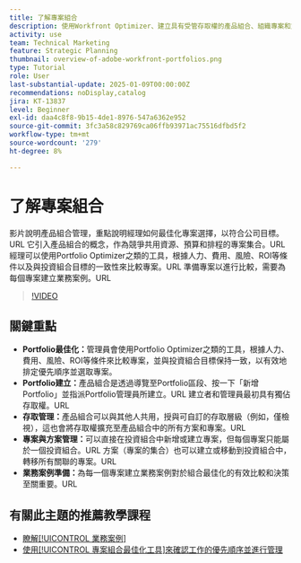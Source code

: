 ```yaml
---
title: 了解專案組合
description: 使用Workfront Optimizer、建立具有受管存取權的產品組合、組織專案和方案，以及準備業務案例以供明智決策，藉此在Portfolio中最佳化專案選擇。
activity: use
team: Technical Marketing
feature: Strategic Planning
thumbnail: overview-of-adobe-workfront-portfolios.png
type: Tutorial
role: User
last-substantial-update: 2025-01-09T00:00:00Z
recommendations: noDisplay,catalog
jira: KT-13837
level: Beginner
exl-id: daa4c8f8-9b15-4de1-8976-547a6362e952
source-git-commit: 3fc3a58c829769ca06ffb93971ac75516dfbd5f2
workflow-type: tm+mt
source-wordcount: '279'
ht-degree: 8%

---
```


# 了解專案組合

影片說明產品組合管理，重點說明經理如何最佳化專案選擇，以符合公司目標。&#x200B;URL 它引入產品組合的概念，作為競爭共用資源、預算和排程的專案集合。&#x200B;URL 經理可以使用Portfolio Optimizer之類的工具，根據人力、費用、風險、ROI等條件以及與投資組合目標的一致性來比較專案。&#x200B;URL 準備專案以進行比較，需要為每個專案建立業務案例。&#x200B;URL


>[!VIDEO](https://video.tv.adobe.com/v/3442807/?quality=12&learn=on&enablevpops)

## 關鍵重點

* **Portfolio最佳化：**&#x200B;管理員會使用Portfolio Optimizer之類的工具，根據人力、費用、風險、ROI等條件來比較專案，並與投資組合目標保持一致，以有效地排定優先順序並選取專案。
* **Portfolio建立：**&#x200B;產品組合是透過導覽至Portfolio區段、按一下「新增Portfolio」並指派Portfolio管理員所建立。&#x200B;URL 建立者和管理員最初具有獨佔存取權。&#x200B;URL
* **存取管理：**&#x200B;產品組合可以與其他人共用，授與可自訂的存取層級（例如，僅檢視），這也會將存取權擴充至產品組合中的所有方案和專案。&#x200B;URL
* **專案與方案管理：**&#x200B;可以直接在投資組合中新增或建立專案，但每個專案只能屬於一個投資組合。&#x200B;URL 方案（專案的集合）也可以建立或移動到投資組合中，轉移所有關聯的專案。&#x200B;URL
* **業務案例準備：**&#x200B;為每一個專案建立業務案例對於組合最佳化的有效比較和決策至關重要。&#x200B;URL


## 有關此主題的推薦教學課程

* [瞭解[!UICONTROL 業務案例]](/help/portfolios-and-programs/introduction-to-the-business-case.md)
* [使用[!UICONTROL 專案組合最佳化工具]來確認工作的優先順序並進行管理](/help/portfolios-and-programs/prioritize-and-manage-work-with-portfolios.md)

